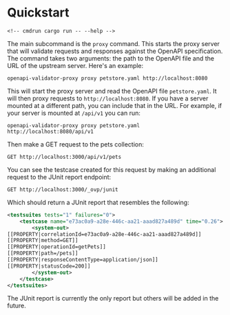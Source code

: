 # Quickstart

```
<!-- cmdrun cargo run -- --help -->
```

The main subcommand is the `proxy` command. This starts the proxy server that will validate requests and responses against the OpenAPI specification. The command takes two arguments: the path to the OpenAPI file and the URL of the upstream server. Here's an example:

```
openapi-validator-proxy proxy petstore.yaml http://localhost:8080
```

This will start the proxy server and read the OpenAPI file `petstore.yaml`. It will then proxy requests to `http://localhost:8080`. If you have a server mounted at a different path, you can include that in the URL. For example, if your server is mounted at `/api/v1` you can run:

```
openapi-validator-proxy proxy petstore.yaml http://localhost:8080/api/v1
```

Then make a GET request to the pets collection:

```http
GET http://localhost:3000/api/v1/pets
```

You can see the testcase created for this request by making an additional request to the JUnit report endpoint:

```http
GET http://localhost:3000/_ovp/junit
```

Which should return a JUnit report that resembles the following:

```xml
<testsuites tests="1" failures="0">
    <testcase name="e73ac0a9-a28e-446c-aa21-aaad827a489d" time="0.26">
        <system-out>
[[PROPERTY|correlationId=e73ac0a9-a28e-446c-aa21-aaad827a489d]]
[[PROPERTY|method=GET]]
[[PROPERTY|operationId=getPets]]
[[PROPERTY|path=/pets]]
[[PROPERTY|responseContentType=application/json]]
[[PROPERTY|statusCode=200]]
        </system-out>
    </testcase>
</testsuites>
```

The JUnit report is currently the only report but others will be added in the future.

